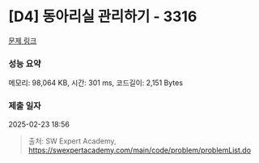 # [D4] 동아리실 관리하기 - 3316 

[문제 링크](https://swexpertacademy.com/main/code/problem/problemDetail.do?contestProbId=AWBnFuhqxE8DFAWr) 

### 성능 요약

메모리: 98,064 KB, 시간: 301 ms, 코드길이: 2,151 Bytes

### 제출 일자

2025-02-23 18:56



> 출처: SW Expert Academy, https://swexpertacademy.com/main/code/problem/problemList.do
